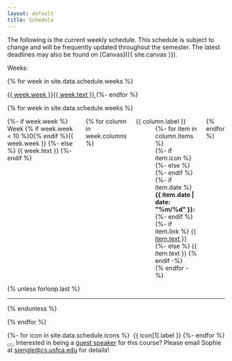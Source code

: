 ```yaml
---
layout: default
title: Schedule
---
```


<style>
ul.icons {
  list-style-type: none;
  margin-left: 1.5em;
  margin-top: 0em;
}

ul.icons > li {
  position: relative;
}

ul.icons > li > i {
  width: 1.25em;
  left: -1.5em;
  position: absolute;
  text-align: center;
  line-height: inherit;
}

.content li.bump {
  margin-top: 0.8rem;
}

strong {
  color: inherit;
}
</style>

The following is the current weekly schedule. This schedule is subject to change and will be frequently updated throughout the semester. The latest deadlines may also be found on [Canvas]({{ site.canvas }}).

<!-- quick navigation -->
<div class="buttons has-addons is-centered">
  <a class="button is-small is-link is-outlined" disabled>
    Weeks:
  </a>

  {% for week in site.data.schedule.weeks %}

  <a class="button is-small is-link is-outlined" href="#week-{{ week.week }}{{ week.text | slugify }}">
    {{ week.week }}{{ week.text }}
  </a>
  {%- endfor %}
</div>

<!-- schedule -->
{% for week in site.data.schedule.weeks %}
<div class="columns">
  <div class="column is-narrow">
    <div class="heading" id="week-{{ week.week }}{{ week.text | slugify }}">
      <span class="week">
        {%- if week.week %}
        Week {% if week.week < 10 %}0{% endif %}{{ week.week }}
        {%- else %}
        {{ week.text }}
        {%- endif %}
      </span>
    </div>
  </div>

  <div class="column">
    <div class="columns">
    {% for column in week.columns %}
      <div class="column is-one-third {{ column.class }}">
        <div class="heading">
          <span class="week">
            {{ column.label }}
          </span>
        </div>
        <ul class="icons">
          {%- for item in column.items %}
          <li class="{{ item.type }} {% if item.bump %}bump{% endif %}">
            {%- if item.icon %}
              <i class="{{ item.icon.class }}"></i>
            {%- else %}
              <i class="far fa-question-square"></i>
            {%- endif %}
            {%- if item.date %}
            <strong>{{ item.date | date: "%m/%d" }}:</strong>
            {%- endif %}
            {%- if item.link %}
            <a href="{{ item.link }}">
              {{ item.text }}
            </a>
            {%- else %}
            {{ item.text }}
            {% endif -%}
          </li>
          {% endfor -%}
        </ul>
      </div>
    {% endfor %}
    </div>
  </div>

</div>
{% unless forloop.last %}<hr>{% endunless %}

<!-- end week row -->

{% endfor %}

<!-- icon legend -->
<div class="buttons">
  {%- for icon in site.data.schedule.icons %}
  <span class="button is-small is-static">
    <i class="{{ icon[1].class }}"></i>&nbsp;{{ icon[1].label }}
  </span>
  {%- endfor %}
</div>

<div class="notification is-usf-gold">
  <button class="delete"></button>
  Interested in being a <a href="speaking.html">guest speaker</a> for this course? Please email Sophie at <a href="mailto:sjengle@cs.usfca.edu">sjengle@cs.usfca.edu</a> for details!
</div>

<script>
document.addEventListener('DOMContentLoaded', () => {
  (document.querySelectorAll('.notification .delete') || []).forEach(($delete) => {
    $notification = $delete.parentNode;
    $delete.addEventListener('click', () => {
      $notification.parentNode.removeChild($notification);
    });
  });
});
</script>
